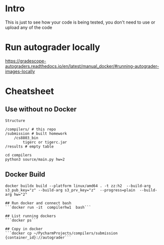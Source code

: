 # Intro

This is just to see how your code is being tested, you don't need to use or upload any of the code

# Run autograder locally
https://gradescope-autograders.readthedocs.io/en/latest/manual_docker/#running-autograder-images-locally


# Cheatsheet 

## Use without no Docker

```
Structure 

/compilers/ # this repo
/submission # built homework
    /cs8803_bin
        tigerc or tigerc.jar
/results # empty table
```
```
cd compilers
python3 source/main.py hw=2

```

## Docker Build
```
docker buildx build --platform linux/amd64 . -t zz:h2  --build-arg s3_pub_key="z" --build-arg s3_prv_key="z"  --progress=plain  --build-arg hw="2"

## Run docker and connect bash
```docker run -it  compilerhw1  bash```

## List running dockers
```docker ps```

## Copy in docker
```docker cp ~/PycharmProjects/compilers/submission {container_id}://autograder```
